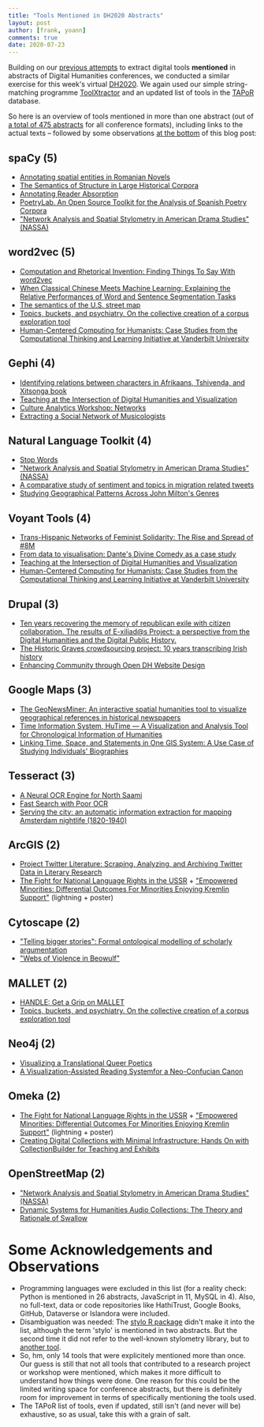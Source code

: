 ```yaml
---
title: "Tools Mentioned in DH2020 Abstracts"
layout: post
author: [frank, yoann]
comments: true
date: 2020-07-23
---
```


Building on our [previous attempts](/dh-tools-used-in-research/) to extract digital tools **mentioned** in abstracts of Digital Humanities conferences, we conducted a similar exercise for this week's virtual [DH2020](https://dh2020.adho.org/). We again used our simple string-matching programme [ToolXtractor](https://github.com/lehkost/ToolXtractor) and an updated list of tools in the [TAPoR](http://tapor.ca/) database.

So here is an overview of tools mentioned in more than one abstract (out of [a total of 475 abstracts](https://dh2020.adho.org/abstracts/) for all conference formats), including links to the actual texts – followed by some observations [at the bottom](#some-acknowledgements-and-observations) of this blog post:

## spaCy (5)
* [Annotating spatial entities in Romanian Novels](https://dh2020.adho.org/wp-content/uploads/2020/07/217_AnnotatingspatialentitiesinRomanianNovels.html)
* [The Semantics of Structure in Large Historical Corpora](https://dh2020.adho.org/wp-content/uploads/2020/07/289_TheSemanticsofStructureinLargeHistoricalCorpora.html)
* [Annotating Reader Absorption](https://dh2020.adho.org/wp-content/uploads/2020/07/358_AnnotatingReaderAbsorption.html)
* [PoetryLab. An Open Source Toolkit for the Analysis of Spanish Poetry Corpora](https://dh2020.adho.org/wp-content/uploads/2020/07/463_PoetryLabAnOpenSourceToolkitfortheAnalysisofSpanishPoetryCorpora.html)
* ["Network Analysis and Spatial Stylometry in American Drama Studies" (NASSA)](https://dh2020.adho.org/wp-content/uploads/2020/07/612_NetworkAnalysisandSpatialStylometryinAmericanDramaStudiesNASSA.html)

## word2vec (5)
* [Computation and Rhetorical Invention: Finding Things To Say With word2vec](https://dh2020.adho.org/wp-content/uploads/2020/07/135_ComputationandRhetoricalInventionFindingThingsToSayWithword2vec.html)
* [When Classical Chinese Meets Machine Learning: Explaining the Relative Performances of Word and Sentence Segmentation Tasks](https://dh2020.adho.org/wp-content/uploads/2020/07/375_WhenClassicalChineseMeetsMachineLearningExplainingtheRelativePerformancesofWordandSentenceSegmentationTasks.html)
* [The semantics of the U.S. street map](https://dh2020.adho.org/wp-content/uploads/2020/07/422_ThesemanticsoftheUSstreetmap.html)
* [Topics, buckets, and psychiatry. On the collective creation of a corpus exploration tool](https://dh2020.adho.org/wp-content/uploads/2020/07/495_TopicsbucketsandpsychiatryOnthecollectivecreationofacorpusexplorationtool.html)
* [Human-Centered Computing for Humanists: Case Studies from the Computational Thinking and Learning Initiative at Vanderbilt University](https://dh2020.adho.org/wp-content/uploads/2020/07/681_HumanCenteredComputingforHumanistsCaseStudiesfromtheComputationalThinkingandLearningInitiativeatVanderbiltUniversity.html)

## Gephi (4)
* [Identifying relations between characters in Afrikaans, Tshivenḓa, and Xitsonga book](https://dh2020.adho.org/wp-content/uploads/2020/07/174_IdentifyingrelationsbetweencharactersinAfrikaansTshivenaandXitsongabook.html)
* [Teaching at the Intersection of Digital Humanities and Visualization](https://dh2020.adho.org/wp-content/uploads/2020/07/419_TeachingattheIntersectionofDigitalHumanitiesandVisualization.html)
* [Culture Analytics Workshop: Networks](https://dh2020.adho.org/wp-content/uploads/2020/07/571_CultureAnalyticsWorkshopNetworks.html)
* [Extracting a Social Network of Musicologists](https://dh2020.adho.org/wp-content/uploads/2020/07/577_ExtractingaSocialNetworkofMusicologists.html)

## Natural Language Toolkit (4)
* [Stop Words](https://dh2020.adho.org/wp-content/uploads/2020/07/252_StopWords.html)
* ["Network Analysis and Spatial Stylometry in American Drama Studies" (NASSA)](https://dh2020.adho.org/wp-content/uploads/2020/07/612_NetworkAnalysisandSpatialStylometryinAmericanDramaStudiesNASSA.html)
* [A comparative study of sentiment and topics in migration related tweets](https://dh2020.adho.org/wp-content/uploads/2020/07/725_Acomparativestudyofsentimentandtopicsinmigrationrelatedtweets.html)
* [Studying Geographical Patterns Across John Milton's Genres](https://dh2020.adho.org/wp-content/uploads/2020/07/727_StudyingGeographicalPatternsAcrossJohnMiltonsGenres.html)

## Voyant Tools (4)
* [Trans-Hispanic Networks of Feminist Solidarity: The Rise and Spread of #8M](https://dh2020.adho.org/wp-content/uploads/2020/07/261_TransHispanicNetworksofFeministSolidarityTheRiseandSpreadof8M.html)
* [From data to visualisation: Dante's Divine Comedy as a case study](https://dh2020.adho.org/wp-content/uploads/2020/07/288_FromdatatovisualisationDantesDivineComedyasacasestudy1.html)
* [Teaching at the Intersection of Digital Humanities and Visualization](https://dh2020.adho.org/wp-content/uploads/2020/07/419_TeachingattheIntersectionofDigitalHumanitiesandVisualization.html)
* [Human-Centered Computing for Humanists: Case Studies from the Computational Thinking and Learning Initiative at Vanderbilt University](https://dh2020.adho.org/wp-content/uploads/2020/07/681_HumanCenteredComputingforHumanistsCaseStudiesfromtheComputationalThinkingandLearningInitiativeatVanderbiltUniversity.html)

## Drupal (3)
* [Ten years recovering the memory of republican exile with citizen collaboration. The results of E-xiliad@s Project: a perspective from the Digital Humanities and the Digital Public History.](https://dh2020.adho.org/wp-content/uploads/2020/07/479_TenyearsrecoveringthememoryofrepublicanexilewithcitizencollaborationTheresultsofExiliadsProjectaperspectivefromtheDigitalHumanitiesandtheDigitalPublicHistory.html)
* [The Historic Graves crowdsourcing project: 10 years transcribing Irish history](https://dh2020.adho.org/wp-content/uploads/2020/07/552_TheHistoricGravescrowdsourcingproject10yearstranscribingIrishhistory.html)
* [Enhancing Community through Open DH Website Design](https://dh2020.adho.org/wp-content/uploads/2020/07/718_EnhancingCommunitythroughOpenDHWebsiteDesign.html)

## Google Maps (3)
* [The GeoNewsMiner: An interactive spatial humanities tool to visualize geographical references in historical newspapers](https://dh2020.adho.org/wp-content/uploads/2020/07/140_TheGeoNewsMinerAninteractivespatialhumanitiestooltovisualizegeographicalreferencesinhistoricalnewspapers.html)
* [Time Information System, HuTime — A Visualization and Analysis Tool for Chronological Information of Humanities](https://dh2020.adho.org/wp-content/uploads/2020/07/278_TimeInformationSystemHuTimeAVisualizationandAnalysisToolforChronologicalInformationofHumanities.html)
* [Linking Time, Space, and Statements in One GIS System: A Use Case of Studying Individuals' Biographies](https://dh2020.adho.org/wp-content/uploads/2020/07/468_LinkingTimeSpaceandStatementsinOneGISSystemAUseCaseofStudyingIndividualsBiographies.html)

## Tesseract (3)
* [A Neural OCR Engine for North Saami](https://dh2020.adho.org/wp-content/uploads/2020/07/293_ANeuralOCREngineforNorthSaami.html)
* [Fast Search with Poor OCR](https://dh2020.adho.org/wp-content/uploads/2020/07/435_FastSearchwithPoorOCR.html)
* [Serving the city: an automatic information extraction for mapping Amsterdam nightlife (1820-1940)](https://dh2020.adho.org/wp-content/uploads/2020/07/541_ServingthecityanautomaticinformationextractionformappingAmsterdamnightlife18201940.html)

## ArcGIS (2)
* [Project Twitter Literature: Scraping, Analyzing, and Archiving Twitter Data in Literary Research](https://dh2020.adho.org/wp-content/uploads/2020/07/153_ProjectTwitterLiteratureScrapingAnalyzingandArchivingTwitterDatainLiteraryResearch.html)
* [The Fight for National Language Rights in the USSR](https://dh2020.adho.org/wp-content/uploads/2020/07/299_TheFightforNationalLanguageRightsintheUSSR.html) + ["Empowered Minorities: Differential Outcomes For Minorities Enjoying Kremlin Support"](https://dh2020.adho.org/wp-content/uploads/2020/07/382_EmpoweredMinoritiesDifferentialOutcomesForMinoritiesEnjoyingKremlinSupport.html) (lightning + poster)

## Cytoscape (2)
* ["Telling bigger stories": Formal ontological modelling of scholarly argumentation](https://dh2020.adho.org/wp-content/uploads/2020/07/376_TellingbiggerstoriesFormalontologicalmodellingofscholarlyargumentation.html)
* ["Webs of Violence in Beowulf"](https://dh2020.adho.org/wp-content/uploads/2020/07/734_WebsofViolenceinBeowulf.html)

## MALLET (2)
* [HANDLE: Get a Grip on MALLET](https://dh2020.adho.org/wp-content/uploads/2020/07/265_HANDLEGetaGriponMALLET.html)
* [Topics, buckets, and psychiatry. On the collective creation of a corpus exploration tool](https://dh2020.adho.org/wp-content/uploads/2020/07/495_TopicsbucketsandpsychiatryOnthecollectivecreationofacorpusexplorationtool.html)

## Neo4j (2)
* [Visualizing a Translational Queer Poetics](https://dh2020.adho.org/wp-content/uploads/2020/07/679_VisualizingaTranslationalQueerPoetics.html)
* [A Visualization-Assisted Reading Systemfor a Neo-Confucian Canon](https://dh2020.adho.org/wp-content/uploads/2020/07/729_AVisualizationAssistedReadingSystemforaNeoConfucianCanon.html)

## Omeka (2)
* [The Fight for National Language Rights in the USSR](https://dh2020.adho.org/wp-content/uploads/2020/07/299_TheFightforNationalLanguageRightsintheUSSR.html) + ["Empowered Minorities: Differential Outcomes For Minorities Enjoying Kremlin Support"](https://dh2020.adho.org/wp-content/uploads/2020/07/382_EmpoweredMinoritiesDifferentialOutcomesForMinoritiesEnjoyingKremlinSupport.html) (lightning + poster)
* [Creating Digital Collections with Minimal Infrastructure: Hands On with CollectionBuilder for Teaching and Exhibits](https://dh2020.adho.org/wp-content/uploads/2020/07/566_CreatingDigitalCollectionswithMinimalInfrastructureHandsOnwithCollectionBuilderforTeachingandExhibits.html)

## OpenStreetMap (2)
* ["Network Analysis and Spatial Stylometry in American Drama Studies" (NASSA)](https://dh2020.adho.org/wp-content/uploads/2020/07/612_NetworkAnalysisandSpatialStylometryinAmericanDramaStudiesNASSA.html)
* [Dynamic Systems for Humanities Audio Collections: The Theory and Rationale of Swallow](https://dh2020.adho.org/wp-content/uploads/2020/07/730_DynamicSystemsforHumanitiesAudioCollectionsTheTheoryandRationaleofSwallow.html)

# Some Acknowledgements and Observations

* Programming languages were excluded in this list (for a reality check: Python is mentioned in 26 abstracts, JavaScript in 11, MySQL in 4). Also, no full-text, data or code repositories like HathiTrust, Google Books, GitHub, Dataverse or Islandora were included.
* Disambiguation was needed: The [stylo R package](https://sites.google.com/site/computationalstylistics/stylo) didn't make it into the list, although the term 'stylo' is mentioned in two abstracts. But the second time it did not refer to the well-known stylometry library, but to [another tool](https://dh2020.adho.org/wp-content/uploads/2020/07/504_StyloasemanticwritingtoolforscientificpublishinginHumanSciences.html).
* So, hm, only 14 tools that were explicitely mentioned more than once. Our guess is still that not all tools that contributed to a research project or workshop were mentioned, which makes it more difficult to understand how things were done. One reason for this could be the limited writing space for conference abstracts, but there is definitely room for improvement in terms of specifically mentioning the tools used.
* The TAPoR list of tools, even if updated, still isn't (and never will be) exhaustive, so as usual, take this with a grain of salt.
